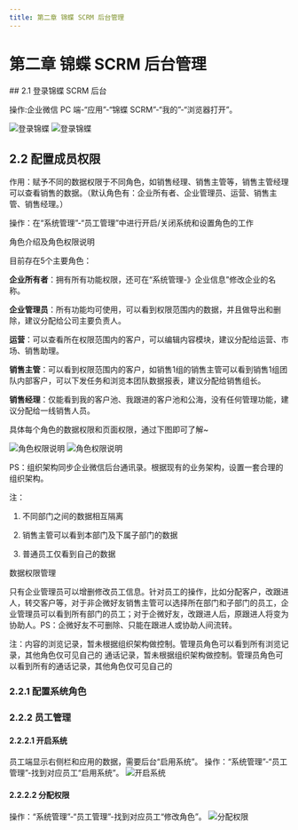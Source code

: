 ```yaml
---
title: 第二章 锦蝶 SCRM 后台管理
---
```

# 第二章 锦蝶 SCRM 后台管理
<ImageViewer />
## 2.1 登录锦蝶 SCRM 后台

操作:企业微信 PC 端-“应用”-“锦蝶 SCRM”-“我的”-“浏览器打开”。

![登录锦蝶](/assets/media/manual-default-2.1-1.png)
![登录锦蝶](/assets/media/manual-default-2.1-2.png)

## 2.2 配置成员权限

作用：赋予不同的数据权限于不同角色，如销售经理、销售主管等，销售主管经理可以查看销售的数据。（默认角色有：企业所有者、企业管理员、运营、销售主管、销售经理。）

操作：在“系统管理”-“员工管理”中进行开启/关闭系统和设置角色的工作

角色介绍及角色权限说明

目前存在5个主要角色：

**企业所有者**：拥有所有功能权限，还可在“系统管理-》企业信息”修改企业的名称。

**企业管理员**：所有功能均可使用，可以看到权限范围内的数据，并且做导出和删除，建议分配给公司主要负责人。

**运营**：可以查看所在权限范围内的客户，可以编辑内容模块，建议分配给运营、市场、销售助理。

**销售主管**：可以看到权限范围内的客户，如销售1组的销售主管可以看到销售1组团队内部客户，可以下发任务和浏览本团队数据报表，建议分配给销售组长。

**销售经理**：仅能看到我的客户池、我跟进的客户池和公海，没有任何管理功能，建议分配给一线销售人员。

具体每个角色的数据权限和页面权限，通过下图即可了解~

![角色权限说明](/assets/media/manual-default-2.2.1-1.png)
![角色权限说明](/assets/media/manual-default-2.2.1-2.png)

PS：组织架构同步企业微信后台通讯录。根据现有的业务架构，设置一套合理的组织架构。

注：

1. 不同部门之间的数据相互隔离

2. 销售主管可以看到本部门及下属子部门的数据

3. 普通员工仅看到自己的数据

数据权限管理

只有企业管理员可以增删修改员工信息。针对员工的操作，比如分配客户，改跟进人，转交客户等，对于非企微好友销售主管可以选择所在部门和子部门的员工，企业管理员可以看到所有部门的员工；对于企微好友，改跟进人后，原跟进人将变为协助人。PS：企微好友不可删除、只能在跟进人或协助人间流转。

注：内容的浏览记录，暂未根据组织架构做控制。管理员角色可以看到所有浏览记录，其他角色仅可见自己的
通话记录，暂未根据组织架构做控制。管理员角色可以看到所有的通话记录，其他角色仅可见自己的


### 2.2.1 配置系统角色

### 2.2.2 员工管理


#### 2.2.2.1 开启系统
员工端显示右侧栏和应用的数据，需要后台“启用系统”。 操作：“系统管理”-“员工管理”-找到对应员工“启用系统”。
![开启系统](/assets/media/manual-default-2.2.2.1.png)

#### 2.2.2.2 分配权限

操作：“系统管理”-“员工管理”-找到对应员工“修改角色”。
![分配权限](/assets/media/manual-default-2.2.2.2.png)
